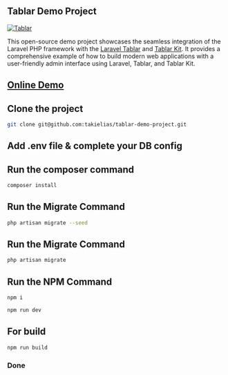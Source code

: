 ## Tablar Demo Project


[![Tablar](https://img.youtube.com/vi/ka26mSdmvIQ/0.jpg)](https://www.youtube.com/watch?v=ka26mSdmvIQ)

This open-source demo project showcases the seamless integration of the Laravel PHP framework with the [Laravel Tablar](https://github.com/takielias/tablar)
and [Tablar Kit](https://github.com/takielias/tablar-kit). It provides a comprehensive example of how to build modern web applications
with a user-friendly admin interface using Laravel, Tablar, and Tablar Kit.

## [Online Demo](https://tablar.ebuz.xyz/login)

## Clone the project

```bash
git clone git@github.com:takielias/tablar-demo-project.git
```

## Add .env file & complete your DB config

## Run the composer command

```bash
composer install
```

## Run the Migrate Command

```bash
php artisan migrate --seed
```

## Run the Migrate Command

```bash
php artisan migrate
```

## Run the NPM Command

```bash
npm i
```

```bash
npm run dev
```

## For build

```bash
npm run build
```

### Done

